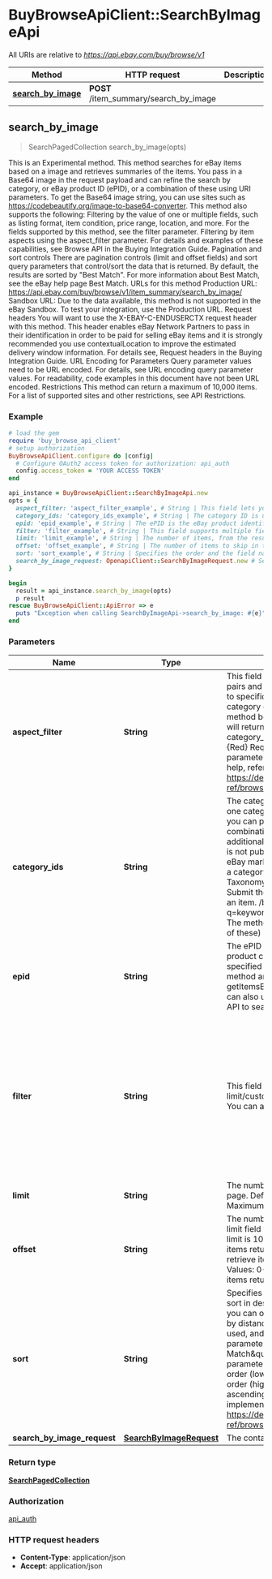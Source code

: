 # BuyBrowseApiClient::SearchByImageApi

All URIs are relative to *https://api.ebay.com/buy/browse/v1*

Method | HTTP request | Description
------------- | ------------- | -------------
[**search_by_image**](SearchByImageApi.md#search_by_image) | **POST** /item_summary/search_by_image | 



## search_by_image

> SearchPagedCollection search_by_image(opts)



This is an Experimental method. This method searches for eBay items based on a image and retrieves summaries of the items. You pass in a Base64 image in the request payload and can refine the search by category, or eBay product ID (ePID), or a combination of these using URI parameters. To get the Base64 image string, you can use sites such as https://codebeautify.org/image-to-base64-converter. This method also supports the following: Filtering by the value of one or multiple fields, such as listing format, item condition, price range, location, and more. For the fields supported by this method, see the filter parameter. Filtering by item aspects using the aspect_filter parameter. For details and examples of these capabilities, see Browse API in the Buying Integration Guide. Pagination and sort controls There are pagination controls (limit and offset fields) and sort query parameters that control/sort the data that is returned. By default, the results are sorted by &quot;Best Match&quot;. For more information about Best Match, see the eBay help page Best Match. URLs for this method Production URL: https://api.ebay.com/buy/browse/v1/item_summary/search_by_image/ Sandbox URL: Due to the data available, this method is not supported in the eBay Sandbox. To test your integration, use the Production URL. Request headers You will want to use the X-EBAY-C-ENDUSERCTX request header with this method. This header enables eBay Network Partners to pass in their identification in order to be paid for selling eBay items and it is strongly recommended you use contextualLocation to improve the estimated delivery window information. For details see, Request headers in the Buying Integration Guide. URL Encoding for Parameters Query parameter values need to be URL encoded. For details, see URL encoding query parameter values. For readability, code examples in this document have not been URL encoded. Restrictions This method can return a maximum of 10,000 items. For a list of supported sites and other restrictions, see API Restrictions.

### Example

```ruby
# load the gem
require 'buy_browse_api_client'
# setup authorization
BuyBrowseApiClient.configure do |config|
  # Configure OAuth2 access token for authorization: api_auth
  config.access_token = 'YOUR ACCESS TOKEN'
end

api_instance = BuyBrowseApiClient::SearchByImageApi.new
opts = {
  aspect_filter: 'aspect_filter_example', # String | This field lets you filter by item aspects. The aspect name/value pairs and category, which is required, is used to limit the results to specific aspects of the item. For example, in a clothing category one aspect pair would be Color/Red. For example, the method below uses the category ID for Women's Clothing. This will return only items for a woman's red shirt. category_ids=15724&amp;aspect_filter=categoryId:15724,Color:{Red} Required: The category ID is required twice; once as a URI parameter and as part of the aspect_filter. For implementation help, refer to eBay API documentation at https://developer.ebay.com/devzone/rest/api-ref/browse/types/AspectFilter.html
  category_ids: 'category_ids_example', # String | The category ID is used to limit the results. This field can have one category ID or a comma separated list of IDs. Note: Currently, you can pass in only one category ID. You can also use any combination of the category_Ids and epid fields. This gives you additional control over the result set. The list of eBay category IDs is not published and category IDs are not the same across all the eBay marketplaces. You can use the following techniques to find a category by site: Use the Category Changes page. Use the Taxonomy API. For details see Get Categories for Buy APIs. Submit the following method to get the dominantCategoryId for an item. /buy/browse/v1/item_summary/search?q=keyword&amp;fieldgroups=ASPECT_REFINEMENTS Required: The method must have category_ids or epid (or any combination of these)
  epid: 'epid_example', # String | The ePID is the eBay product identifier of a product from the eBay product catalog. This field limits the results to only items in the specified ePID. The Marketing API getMerchandisedProducts method and the Browse API getItem, getItemByLegacyId, and getItemsByItemGroup calls return the ePID of the product. You can also use the product_summary/search method in the Catalog API to search for the ePID of the product. Maximum: 1
  filter: 'filter_example', # String | This field supports multiple field filters that can be used to limit/customize the result set. For example: filter=price:[10..50] You can also combine filters. filter=price:[10..50],sellers:{rpseller|bigSal} The following are the supported filters. For details and examples for all the filters, see Buy API Field Filters. buyingOptions conditionIds conditions deliveryCountry deliveryOptions deliveryPostalCode excludeCategoryIds excludeSellers itemEndDate itemLocationCountry itemStartDate paymentMethods pickupCountry pickupPostalCode pickupRadius pickupRadiusUnit price priceCurrency maxDeliveryCost (free shipping) returnsAccepted sellerAccountTypes sellers For implementation help, refer to eBay API documentation at https://developer.ebay.com/devzone/rest/api-ref/browse/types/FilterField.html
  limit: 'limit_example', # String | The number of items, from the result set, returned in a single page. Default: 50 Maximum number of items per page (limit): 200 Maximum number of items in a result set: 10,000
  offset: 'offset_example', # String | The number of items to skip in the result set. This is used with the limit field to control the pagination of the output. If offset is 0 and limit is 10, the method will retrieve items 1-10 from the list of items returned, if offset is 10 and limit is 10, the method will retrieve items 11 thru 20 from the list of items returned. Valid Values: 0-10,000 (inclusive) Default: 0 Maximum number of items returned: 10,000
  sort: 'sort_example', # String | Specifies the order and the field name to use to sort the items. To sort in descending order use - before the field name. Currently, you can only sort by price (in ascending or descending order), or by distance (only applicable if the &quot;pickup&quot; filters are used, and only ascending order is supported). If no sort parameter is submitted, the result set is sorted by &quot;Best Match&quot;. The following are examples of using the sort query parameter. Sort Result sort=price Sorts by price in ascending order (lowest price first) sort=-price Sorts by price in descending order (highest price first) sort=distance Sorts by distance in ascending order (shortest distance first) Default: ascending For implementation help, refer to eBay API documentation at https://developer.ebay.com/devzone/rest/api-ref/browse/types/SortField.html
  search_by_image_request: OpenapiClient::SearchByImageRequest.new # SearchByImageRequest | The container for the image information fields.
}

begin
  result = api_instance.search_by_image(opts)
  p result
rescue BuyBrowseApiClient::ApiError => e
  puts "Exception when calling SearchByImageApi->search_by_image: #{e}"
end
```

### Parameters


Name | Type | Description  | Notes
------------- | ------------- | ------------- | -------------
 **aspect_filter** | **String**| This field lets you filter by item aspects. The aspect name/value pairs and category, which is required, is used to limit the results to specific aspects of the item. For example, in a clothing category one aspect pair would be Color/Red. For example, the method below uses the category ID for Women&#39;s Clothing. This will return only items for a woman&#39;s red shirt. category_ids&#x3D;15724&amp;amp;aspect_filter&#x3D;categoryId:15724,Color:{Red} Required: The category ID is required twice; once as a URI parameter and as part of the aspect_filter. For implementation help, refer to eBay API documentation at https://developer.ebay.com/devzone/rest/api-ref/browse/types/AspectFilter.html | [optional] 
 **category_ids** | **String**| The category ID is used to limit the results. This field can have one category ID or a comma separated list of IDs. Note: Currently, you can pass in only one category ID. You can also use any combination of the category_Ids and epid fields. This gives you additional control over the result set. The list of eBay category IDs is not published and category IDs are not the same across all the eBay marketplaces. You can use the following techniques to find a category by site: Use the Category Changes page. Use the Taxonomy API. For details see Get Categories for Buy APIs. Submit the following method to get the dominantCategoryId for an item. /buy/browse/v1/item_summary/search?q&#x3D;keyword&amp;amp;fieldgroups&#x3D;ASPECT_REFINEMENTS Required: The method must have category_ids or epid (or any combination of these) | [optional] 
 **epid** | **String**| The ePID is the eBay product identifier of a product from the eBay product catalog. This field limits the results to only items in the specified ePID. The Marketing API getMerchandisedProducts method and the Browse API getItem, getItemByLegacyId, and getItemsByItemGroup calls return the ePID of the product. You can also use the product_summary/search method in the Catalog API to search for the ePID of the product. Maximum: 1 | [optional] 
 **filter** | **String**| This field supports multiple field filters that can be used to limit/customize the result set. For example: filter&#x3D;price:[10..50] You can also combine filters. filter&#x3D;price:[10..50],sellers:{rpseller|bigSal} The following are the supported filters. For details and examples for all the filters, see Buy API Field Filters. buyingOptions conditionIds conditions deliveryCountry deliveryOptions deliveryPostalCode excludeCategoryIds excludeSellers itemEndDate itemLocationCountry itemStartDate paymentMethods pickupCountry pickupPostalCode pickupRadius pickupRadiusUnit price priceCurrency maxDeliveryCost (free shipping) returnsAccepted sellerAccountTypes sellers For implementation help, refer to eBay API documentation at https://developer.ebay.com/devzone/rest/api-ref/browse/types/FilterField.html | [optional] 
 **limit** | **String**| The number of items, from the result set, returned in a single page. Default: 50 Maximum number of items per page (limit): 200 Maximum number of items in a result set: 10,000 | [optional] 
 **offset** | **String**| The number of items to skip in the result set. This is used with the limit field to control the pagination of the output. If offset is 0 and limit is 10, the method will retrieve items 1-10 from the list of items returned, if offset is 10 and limit is 10, the method will retrieve items 11 thru 20 from the list of items returned. Valid Values: 0-10,000 (inclusive) Default: 0 Maximum number of items returned: 10,000 | [optional] 
 **sort** | **String**| Specifies the order and the field name to use to sort the items. To sort in descending order use - before the field name. Currently, you can only sort by price (in ascending or descending order), or by distance (only applicable if the &amp;quot;pickup&amp;quot; filters are used, and only ascending order is supported). If no sort parameter is submitted, the result set is sorted by &amp;quot;Best Match&amp;quot;. The following are examples of using the sort query parameter. Sort Result sort&#x3D;price Sorts by price in ascending order (lowest price first) sort&#x3D;-price Sorts by price in descending order (highest price first) sort&#x3D;distance Sorts by distance in ascending order (shortest distance first) Default: ascending For implementation help, refer to eBay API documentation at https://developer.ebay.com/devzone/rest/api-ref/browse/types/SortField.html | [optional] 
 **search_by_image_request** | [**SearchByImageRequest**](SearchByImageRequest.md)| The container for the image information fields. | [optional] 

### Return type

[**SearchPagedCollection**](SearchPagedCollection.md)

### Authorization

[api_auth](../README.md#api_auth)

### HTTP request headers

- **Content-Type**: application/json
- **Accept**: application/json

